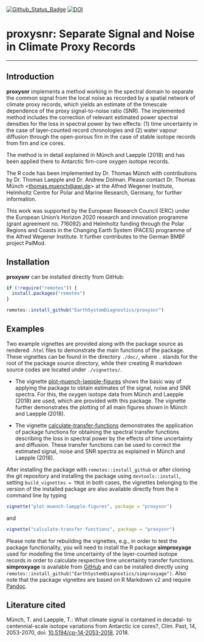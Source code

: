 [![Github_Status_Badge](https://img.shields.io/badge/Github-0.2.3-blue.svg)](https://github.com/EarthSystemDiagnostics/proxysnr)
[![DOI](https://zenodo.org/badge/DOI/10.5281/zenodo.2027638.svg)](https://doi.org/10.5281/zenodo.2027638)

# proxysnr: Separate Signal and Noise in Climate Proxy Records

------------------------------

## Introduction

**proxysnr** implements a method working in the spectral domain to separate the
common signal from the local noise as recorded by a spatial network of climate
proxy records, which yields an estimate of the timescale dependence of the proxy
signal-to-noise ratio (SNR). The implemented method includes the correction of
relevant estimated power spectral densities for the loss in spectral power by
two effects: (1) time uncertainty in the case of layer-counted record
chronologies and (2) water vapour diffusion through the open-porous firn in the
case of stable isotope records from firn and ice cores.

The method is in detail explained in Münch and Laepple (2018) and has been
applied there to Antarctic firn-core oxygen isotope records.

The R code has been implemented by Dr. Thomas Münch with contributions by
Dr. Thomas Laepple and Dr. Andrew Dolman. Please contact Dr. Thomas Münch
<<thomas.muench@awi.de>> at the Alfred Wegener Institute, Helmholtz Centre for
Polar and Marine Research, Germany, for further information.

This work was supported by the European Research Council (ERC) under the European
Union’s Horizon 2020 research and innovation programme (grant agreement
no. 716092) and Helmholtz funding through the Polar Regions and
Coasts in the Changing Earth System (PACES) programme of the Alfred Wegener
Institute. It further contributes to the German BMBF project PalMod.

## Installation

**proxysnr** can be installed directly from GitHub:

```r
if (!require("remotes")) {
  install.packages("remotes")
}

remotes::install_github("EarthSystemDiagnostics/proxysnr")
```

## Examples

Two example vignettes are provided along with the package source as rendered
`.html` files to demonstrate the main functions of the package. These vignettes
can be found in the directory `./doc/`, where `.` stands for the root of the
package source directory, while their creating R markdown source codes are
located under `./vignettes/`.

* The vignette
  [plot-muench-laepple-figures](http://htmlpreview.github.io/?https://github.com/EarthSystemDiagnostics/proxysnr/blob/master/doc/plot-muench-laepple-figures.html)
  shows the basic way of applying the package to obtain estimates of the signal,
  noise and SNR spectra. For this, the oxygen isotope data from Münch and
  Laepple (2018) are used, which are provided with this package. The vignette
  further demonstrates the plotting of all main figures shown in Münch and
  Laepple (2018).

* The vignette
   [calculate-transfer-functions](http://htmlpreview.github.io/?https://github.com/EarthSystemDiagnostics/proxysnr/blob/master/doc/calculate-transfer-functions.html)
   demonstrates the application of package functions for obtaining the spectral
   transfer functions describing the loss in spectral power by the effects of
   time uncertainty and diffusion. These transfer functions can be used to
   correct the estimated signal, noise and SNR spectra as explained in Münch and
   Laepple (2018).

After installing the package with `remotes::install_github` or after cloning
the git repository and installing the package using `devtools::install`, setting
`build_vignettes = TRUE` in both cases, the vignettes belonging to the version
of the installed package are also available directly from the `R` command line
by typing
```r
vignette("plot-muench-laepple-figures", package = "proxysnr")
```
and
```r
vignette("calculate-transfer-functions", package = "proxysnr")
```

Please note that for rebuilding the vignettes, e.g., in order to test the package
functionality, you will need to install the R package **simproxyage** used for
modelling the time uncertainty of the layer-counted isotope records in order to
calculate respective time uncertainty transfer functions. **simproxyage** is
available from [GitHub](https://github.com/EarthSystemDiagnostics/simproxyage)
and can be installed directly using
`remotes::install_github("EarthSystemDiagnostics/simproxyage")`. Also note that
the package vignettes are based on R Markdown v2 and require
[Pandoc](http://pandoc.org).

## Literature cited

Münch, T. and Laepple, T.: What climate signal is contained in decadal- to
centennial-scale isotope variations from Antarctic ice cores?, Clim. Past, 14,
2053-2070, doi:
[10.5194/cp-14-2053-2018](https://doi.org/10.5194/cp-14-2053-2018), 2018.

